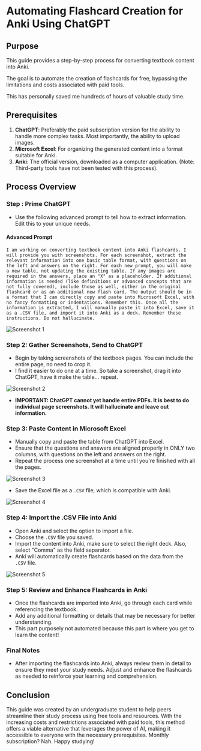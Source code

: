 
# Automating Flashcard Creation for Anki Using ChatGPT

## Purpose

This guide provides a step-by-step process for converting textbook content into Anki.

The goal is to automate the creation of flashcards for free, bypassing the limitations and costs associated with paid tools.

This has personally saved me hundreds of hours of valuable study time.

## Prerequisites

1. **ChatGPT**: Preferably the paid subscription version for the ability to handle more complex tasks. Most importantly, the ability to upload images.
2. **Microsoft Excel**: For organizing the generated content into a format suitable for Anki.
3. **Anki**: The official version, downloaded as a computer application. (Note: Third-party tools have not been tested with this process).

## Process Overview

### Step : Prime ChatGPT
- Use the following advanced prompt to tell how to extract information. Edit this to your unique needs.

#### Advanced Prompt
```
I am working on converting textbook content into Anki flashcards. I will provide you with screenshots. For each screenshot, extract the relevant information into one basic table format, with questions on the left and answers on the right. For each new prompt, you will make a new table, not updating the existing table. If any images are required in the answers, place an "X" as a placeholder. If additional information is needed (like definitions or advanced concepts that are not fully covered), include those as well, either in the original flashcard or as an additional new flash card. The output should be in a format that I can directly copy and paste into Microsoft Excel, with no fancy formatting or indentations. Remember this. Once all the information is extracted, I will manually paste it into Excel, save it as a .CSV file, and import it into Anki as a deck. Remember these instructions. Do not hallucinate.
```

![Screenshot 1](images/1.png)

### Step 2: Gather Screenshots, Send to ChatGPT
- Begin by taking screenshots of the textbook pages. You can include the entire page, no need to crop it.
- I find it easier to do one at a time. So take a screenshot, drag it into ChatGPT, have it make the table... repeat.
  
![Screenshot 2](images/2.png)

- **IMPORTANT: ChatGPT cannot yet handle entire PDFs. It is best to do individual page screenshots. It will hallucinate and leave out information.**

### Step 3: Paste Content in Microsoft Excel

- Manually copy and paste the table from ChatGPT into Excel.
- Ensure that the questions and answers are aligned properly in ONLY two columns, with questions on the left and answers on the right.
- Repeat the process one screenshot at a time until you're finished with all the pages.

![Screenshot 3](images/3.png)

- Save the Excel file as a `.CSV` file, which is compatible with Anki.

![Screenshot 4](images/4.png)

### Step 4: Import the .CSV File into Anki
- Open Anki and select the option to import a file.
- Choose the `.CSV` file you saved.
- Import the content into Anki, make sure to select the right deck. Also, select "Comma" as the field separator.
- Anki will automatically create flashcards based on the data from the `.CSV` file.

![Screenshot 5](images/5.png)

### Step 5: Review and Enhance Flashcards in Anki
- Once the flashcards are imported into Anki, go through each card while referencing the textbook.
- Add any additional formatting or details that may be necessary for better understanding.
- This part purposely not automated because this part is where you get to learn the content!

### Final Notes
- After importing the flashcards into Anki, always review them in detail to ensure they meet your study needs. Adjust and enhance the flashcards as needed to reinforce your learning and comprehension.

## Conclusion

This guide was created by an undergraduate student to help peers streamline their study process using free tools and resources. With the increasing costs and restrictions associated with paid tools, this method offers a viable alternative that leverages the power of AI, making it accessible to everyone with the necessary prerequisites. Monthly subscription? Nah. Happy studying!
